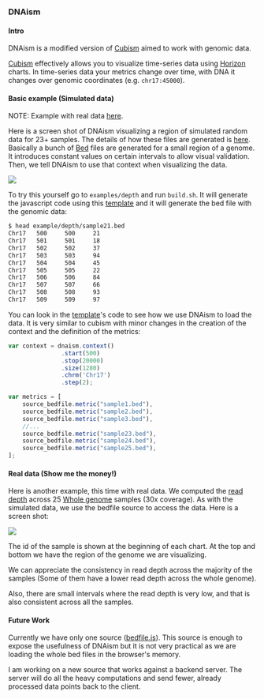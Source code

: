 ### DNAism

#### Intro

DNAism is a modified version of [Cubism](http://square.github.io/cubism/) aimed
to work with genomic data.

[Cubism](http://square.github.io/cubism/) effectively allows you to visualize
time-series data using [Horizon](http://bl.ocks.org/mbostock/1483226) charts.
In time-series data your metrics change over time, with DNA it changes
over genomic coordinates (e.g. `chr17:45000`).

#### Basic example (Simulated data)

NOTE: Example with real data [here](https://github.com/drio/dnaism#real-data-show-me-the-money).

Here is a screen shot of DNAism visualizing a region of simulated random data
for 23+ samples.  The details of how these files are generated is
[here](https://github.com/drio/dnaism/blob/master/example/depth/build.sh).
Basically a bunch of [Bed](https://genome.ucsc.edu/FAQ/FAQformat.html#format1)
files are generated for a small region of a genome. It introduces constant
values on certain intervals to allow visual validation. Then, we tell DNAism to
use that context when visualizing the data.

![](http://f.cl.ly/items/382L0O252a3j2w2w2F1b/Screen%20Shot%202014-01-16%20at%2010.43.42%20AM.png)

To try this yourself go to `examples/depth` and run `build.sh`. It will
generate the javascript code using this
[template](https://github.com/drio/dnaism/blob/master/example/depth/index.template.html)
and it will generate the bed file with the genomic data:

```sh
$ head example/depth/sample21.bed
Chr17   500     500     21
Chr17   501     501     18
Chr17   502     502     37
Chr17   503     503     94
Chr17   504     504     45
Chr17   505     505     22
Chr17   506     506     84
Chr17   507     507     66
Chr17   508     508     93
Chr17   509     509     97
```

You can look in the
[template](https://github.com/drio/dnaism/blob/master/example/depth/index.template.html)'s
code to see how we use DNAism to load the data. It is very similar to cubism
with minor changes in the creation of the context and the definition of the
metrics:

```js
var context = dnaism.context()
               .start(500)
               .stop(20000)
               .size(1280)
               .chrm('Chr17')
               .step(2);
```

```js
var metrics = [
    source_bedfile.metric("sample1.bed"),
    source_bedfile.metric("sample2.bed"),
    source_bedfile.metric("sample3.bed"),
    //...
    source_bedfile.metric("sample23.bed"),
    source_bedfile.metric("sample24.bed"),
    source_bedfile.metric("sample25.bed"),
];
```


#### Real data (Show me the money!)

Here is another example, this time with real data. We computed the
[read depth](http://en.wikipedia.org/wiki/Deep_sequencing) across
25 [Whole genome](http://en.wikipedia.org/wiki/Whole_genome_sequencing) samples
(30x coverage). As with the simulated data, we use the bedfile source to access
the data. Here is a screen shot:

![](http://f.cl.ly/items/2q0c0b1q2S1p1M1w2l2a/foo.png)

The id of the sample is shown at the beginning of each chart. At the top and
bottom we have the region of the genome we are visualizing.

We can appreciate the consistency in read depth across the majority of the samples
(Some of them have a lower read depth across the whole genome).

Also, there are small intervals where the read depth is very low, and that is
also consistent across all the samples.


#### Future Work

Currently we have only one source
([bedfile.js](https://github.com/drio/dnaism/blob/master/src/bedfile.js)). This
source is enough to expose the usefulness of DNAism but it is not very
practical as we are loading the whole bed files in the browser's memory.

I am working on a new source that works against a backend server. The server
will do all the heavy computations and send fewer, already processed data
points back to the client.
